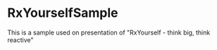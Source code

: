 # RxYourselfSample
This is a sample used on presentation of "RxYourself - think big, think reactive"
